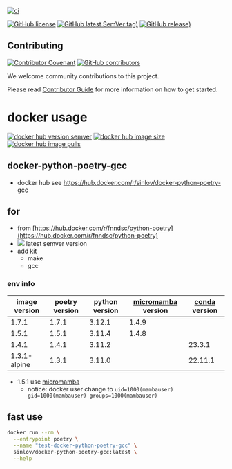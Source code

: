 
[![ci](https://github.com/sinlov/docker-python-poetry-gcc/actions/workflows/ci.yml/badge.svg)](https://github.com/sinlov/docker-python-poetry-gcc/actions/workflows/ci.yml)

[![GitHub license](https://img.shields.io/github/license/sinlov/docker-python-poetry-gcc)](https://github.com/sinlov/docker-python-poetry-gcc)
[![GitHub latest SemVer tag)](https://img.shields.io/github/v/tag/sinlov/docker-python-poetry-gcc)](https://github.com/sinlov/docker-python-poetry-gcc/tags)
[![GitHub release)](https://img.shields.io/github/v/release/sinlov/docker-python-poetry-gcc)](https://github.com/sinlov/docker-python-poetry-gcc/releases)

## Contributing

[![Contributor Covenant](https://img.shields.io/badge/contributor%20covenant-v1.4-ff69b4.svg)](.github/CONTRIBUTING_DOC/CODE_OF_CONDUCT.md)
[![GitHub contributors](https://img.shields.io/github/contributors/sinlov/docker-python-poetry-gcc)](https://github.com/sinlov/docker-python-poetry-gcc/graphs/contributors)

We welcome community contributions to this project.

Please read [Contributor Guide](.github/CONTRIBUTING_DOC/CONTRIBUTING.md) for more information on how to get started.

# docker usage

[![docker hub version semver](https://img.shields.io/docker/v/sinlov/docker-python-poetry-gcc?sort=semver)](https://hub.docker.com/r/sinlov/docker-python-poetry-gcc/tags?page=1&ordering=last_updated)
[![docker hub image size](https://img.shields.io/docker/image-size/sinlov/docker-python-poetry-gcc)](https://hub.docker.com/r/sinlov/docker-python-poetry-gcc)
[![docker hub image pulls](https://img.shields.io/docker/pulls/sinlov/docker-python-poetry-gcc)](https://hub.docker.com/r/sinlov/docker-python-poetry-gcc/tags?page=1&ordering=last_updated)

## docker-python-poetry-gcc

- docker hub see https://hub.docker.com/r/sinlov/docker-python-poetry-gcc

## for

- from [https://hub.docker.com/r/fnndsc/python-poetry](https://hub.docker.com/r/fnndsc/python-poetry)
- [![](https://img.shields.io/docker/v/fnndsc/python-poetry?label=python-poetry&style=social)](https://hub.docker.com/r/fnndsc/python-poetry/tags) latest semver version
- add kit
  - make
  - gcc

### env info

| image version | poetry version | python version | [micromamba](https://mamba.readthedocs.io/en/latest/index.html) version | [conda](https://docs.conda.io/en/latest/) version |
| ------------- | -------------- | -------------- | ------------------ | ------------- |
| 1.7.1         | 1.7.1          | 3.12.1         | 1.4.9              |               |
| 1.5.1         | 1.5.1          | 3.11.4         | 1.4.8              |               |
| 1.4.1         | 1.4.1          | 3.11.2         |                    | 23.3.1        |
| 1.3.1-alpine  | 1.3.1          | 3.11.0         |                    | 22.11.1       |

- 1.5.1 use [micromamba](https://mamba.readthedocs.io/en/latest/installation/micromamba-installation.html#docker-images)
  - notice: docker user change to `uid=1000(mambauser) gid=1000(mambauser) groups=1000(mambauser)`

## fast use

```sh
docker run --rm \
  --entrypoint poetry \
  --name "test-docker-python-poetry-gcc" \
  sinlov/docker-python-poetry-gcc:latest \
  --help
```

